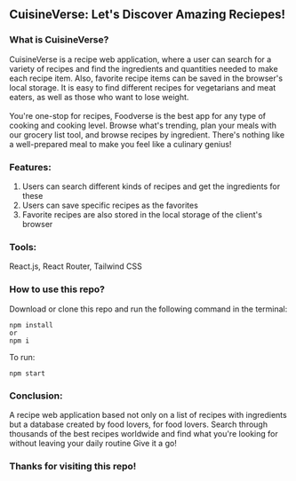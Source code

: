 ## CuisineVerse: Let's Discover Amazing Reciepes!

### What is CuisineVerse?

CuisineVerse is a recipe web application, where a user can search for a variety of recipes and find the ingredients and quantities needed to make each recipe item. Also, favorite recipe items can be saved in the browser's local storage. It is easy to find different recipes for vegetarians and meat eaters, as well as those who want to lose weight.
<br/>
<br/>
You're one-stop for recipes, Foodverse is the best app for any type of cooking and cooking level. Browse what's trending, plan your meals with our grocery list tool, and browse recipes by ingredient. There's nothing like a well-prepared meal to make you feel like a culinary genius!

### Features:

1.  Users can search different kinds of recipes and get the ingredients for these
2.  Users can save specific recipes as the favorites
3.  Favorite recipes are also stored in the local storage of the client's browser

### Tools:

React.js, React Router, Tailwind CSS

### How to use this repo?

Download or clone this repo and run the following command in the terminal:

```
npm install
or
npm i
```

To run:

```
npm start
```

### Conclusion:

A recipe web application based not only on a list of recipes with ingredients but a database created by food lovers, for food lovers. Search through thousands of the best recipes worldwide and find what you're looking for without leaving your daily routine Give it a go!

### Thanks for visiting this repo!